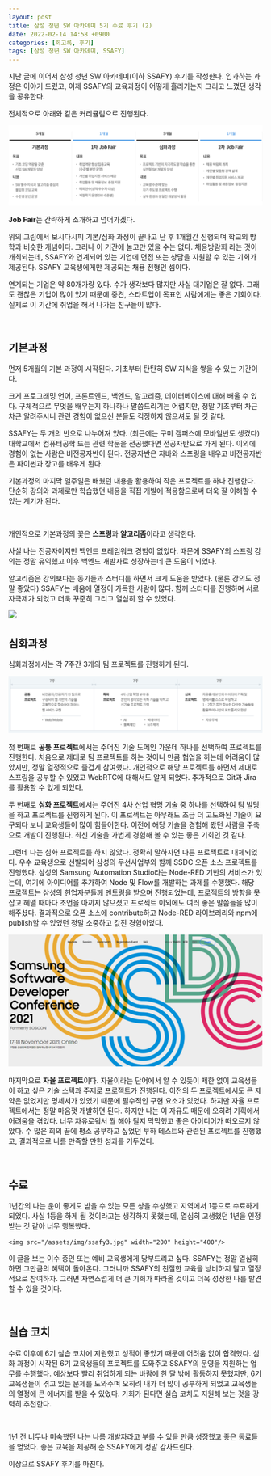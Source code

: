 ```yaml
---
layout: post
title: 삼성 청년 SW 아카데미 5기 수료 후기 (2)
date: 2022-02-14 14:58 +0900
categories: [회고록, 후기]
tags: [삼성 청년 SW 아카데미, SSAFY]
---
```




지난 글에 이어서 삼성 청년 SW 아카데미(이하 SSAFY) 후기를 작성한다. 입과하는 과정은 이야기 드렸고, 이제 SSAFY의 교육과정이 어떻게 흘러가는지 그리고 느꼈던 생각을 공유한다.

전체적으로 아래와 같은 커리큘럼으로 진행된다. 

![ssafy](/assets/img/ssafy1.png)

**Job Fair**는 간략하게 소개하고 넘어가겠다. 

위의 그림에서 보시다시피 기본/심화 과정이 끝나고 난 후 1개월간 진행되며 학교의 방학과 비슷한 개념이다. 그러나 이 기간에 놀고만 있을 수는 없다. 채용방람회 라는 것이 개최되는데, SSAFY와 연계되어 있는 기업에 면접 또는 상담을 지원할 수 있는 기회가 제공된다. SSAFY 교육생에게만 제공되는 채용 전형인 셈이다. 

연계되는 기업은 약 80개가량 있다. 수가 생각보다 많지만 사실 대기업은 잘 없다. 그래도 괜찮은 기업이 많이 있기 때문에 중견, 스타트업이 목표인 사람에게는 좋은 기회이다. 실제로 이 기간에 취업을 해서 나가는 친구들이 많다.

<br>

## 기본과정

먼저 5개월의 기본 과정이 시작된다. 기초부터 탄탄히 SW 지식을 쌓을 수 있는 기간이다. 

크게 프로그래밍 언어, 프론트엔드, 백엔드, 알고리즘, 데이터베이스에 대해 배울 수 있다. 구체적으로 무엇을 배우는지 하나하나 말씀드리기는 어렵지만, 정말 기초부터 차근차근 알려주시니 관련 경험이 없으신 분들도 걱정하지 않으셔도 될 것 같다.

SSAFY는 두 개의 반으로 나누어져 있다. (최근에는 구미 캠퍼스에 모바일반도 생겼다) 대학교에서 컴퓨터공학 또는 관련 학문을 전공했다면 전공자반으로 가게 된다. 이외에 경험이 없는 사람은 비전공자반이 된다. 전공자반은 자바와 스프링을 배우고 비전공자반은 파이썬과 장고를 배우게 된다. 

기본과정의 마지막 일주일은 배웠던 내용을 활용하여 작은 프로젝트를 하나 진행한다. 단순히 강의와 과제로만 학습했던 내용을 직접 개발에 적용함으로써 더욱 잘 이해할 수 있는 계기가 된다.

<br>

개인적으로 기본과정의 꽃은 **스프링**과 **알고리즘**이라고 생각한다.

사실 나는 전공자이지만 백엔드 프레임워크 경험이 없었다. 때문에 SSAFY의 스프링 강의는 정말 유익했고 이후 백엔드 개발자로 성장하는데 큰 도움이 되었다. 

알고리즘은 강의보다는 동기들과 스터디를 하면서 크게 도움을 받았다. (물론 강의도 정말 좋았다) SSAFY는 배움에 열정이 가득한 사람이 많다. 함께 스터디를 진행하며 서로 자극제가 되었고 더욱 꾸준히 그리고 열심히 할 수 있었다.

<img src="http://mazassumnida.wtf/api/generate_badge?boj=heung"/>

<br>

## 심화과정

심화과정에서는 각 7주간 3개의 팀 프로젝트를 진행하게 된다.

![ssafy](/assets/img/ssafy2.png)

첫 번째로 **공통 프로젝트**에서는 주어진 기술 도메인 가운데 하나를 선택하여 프로젝트를 진행한다. 처음으로 제대로 팀 프로젝트를 하는 것이니 만큼 협업을 하는데 어려움이 많았지만, 정말 열정적으로 즐겁게 참여했다. 개인적으로 해당 프로젝트를 하면서 제대로 스프링을 공부할 수 있었고 WebRTC에 대해서도 알게 되었다. 추가적으로 Git과 Jira를 활용할 수 있게 되었다.

두 번째로 **심화 프로젝트**에서는 주어진 4차 산업 혁명 기술 중 하나를 선택하여 팀 빌딩을 하고 프로젝트를 진행하게 된다. 이 프로젝트는 아무래도 조금 더 고도화된 기술이 요구되다 보니 교육생들이 많이 힘들어한다. 이전에 해당 기술을 경험해 봤던 사람을 주축으로 개발이 진행된다. 최신 기술을 가볍게 경험해 볼 수 있는 좋은 기회인 것 같다. 

그런데 나는 심화 프로젝트를 하지 않았다. 정확히 말하자면 다른 프로젝트로 대체되었다. 우수 교육생으로 선발되어 삼성의 무선사업부와 함께 SSDC 오픈 소스 프로젝트를 진행했다. 삼성의 Samsung Automation Studio라는 Node-RED 기반의 서비스가 있는데, 여기에 아이디어를 추가하여 Node 및 Flow를 개발하는 과제를 수행했다. 해당 프로젝트는 삼성의 현업자분들께 멘토링을 받으며 진행되었는데, 프로젝트의 방향을 못 잡고 헤맬 때마다 조언을 아끼지 않으셨고 프로젝트 이외에도 여러 좋은 말씀들을 많이 해주셨다. 결과적으로 오픈 소스에 contribute하고 Node-RED 라이브러리와 npm에 publish할 수 있었던 정말 소중하고 값진 경험이었다.

![ssafy](/assets/img/ssdc.png)

마지막으로 **자율 프로젝트**이다. 자율이라는 단어에서 알 수 있듯이 제한 없이 교육생들이 하고 싶은 기술 스택과 주제로 프로젝트가 진행된다. 이전의 두 프로젝트에서도 큰 제약은 없었지만 명세서가 있었기 때문에 필수적인 구현 요소가 있었다. 하지만 자율 프로젝트에서는 정말 마음껏 개발하면 된다. 하지만 나는 이 자유도 때문에 오히려 기획에서 어려움을 겪었다. 너무 자유로워서 뭘 해야 될지 막막했고 좋은 아이디어가 떠오르지 않았다. 수 많은 회의 끝에 평소 공부하고 싶었던 부하 테스트와 관련된 프로젝트를 진행했고, 결과적으로 나름 만족할 만한 성과를 거두었다. 

<br>

## 수료

1년간의 나는 운이 좋게도 받을 수 있는 모든 상을 수상했고 지역에서 1등으로 수료하게 되었다. 사실 1등을 하게 될 것이라고는 생각하지 못했는데, 열심히 고생했던 1년을 인정받는 것 같아 너무 행복했다.

```null
<img src="/assets/img/ssafy3.jpg" width="200" height="400"/>
```

이 글을 보는 이수 중인 또는 예비 교육생에게 당부드리고 싶다. SSAFY는 정말 열심히 하면 그만큼의 혜택이 돌아온다. 그러니까 SSAFY의 친절한 교육을 낭비하지 말고 열정적으로 참여하자. 그러면 자연스럽게 더 큰 기회가 따라올 것이고 더욱 성장한 나를 발견할 수 있을 것이다. 

<br>

## 실습 코치

수료 이후에 6기 실습 코치에 지원했고 성적이 좋았기 때문에 어려움 없이 합격했다. 심화 과정이 시작된 6기 교육생들의 프로젝트를 도와주고 SSAFY의 운영을 지원하는 업무를 수행했다. 예상보다 빨리 취업하게 되는 바람에 한 달 밖에 활동하지 못했지만, 6기 교육생들이 겪고 있는 문제를 도와주며 오히려 내가 더 많이 공부하게 되었고 교육생들의 열정에 큰 에너지를 받을 수 있었다. 기회가 된다면 실습 코치도 지원해 보는 것을 강력히 추천한다.

<br>

1년 전 너무나 미숙했던 나는 나름 개발자라고 부를 수 있을 만큼 성장했고 좋은 동료들을 얻었다. 좋은 교육을 제공해 준 SSAFY에게 정말 감사드린다. 

이상으로 SSAFY 후기를 마친다.
